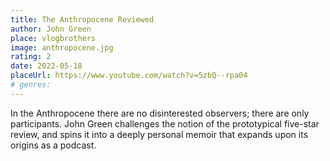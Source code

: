```yaml
---
title: The Anthropocene Reviewed
author: John Green
place: vlogbrothers
image: anthropocene.jpg
rating: 2
date: 2022-05-18
placeUrl: https://www.youtube.com/watch?v=5zbQ--rpa04
# genres:
---
```


In the Anthropocene there are no disinterested observers; there are only participants. John Green challenges the notion of the prototypical five-star review, and spins it into a deeply personal memoir that expands upon its origins as a podcast.
